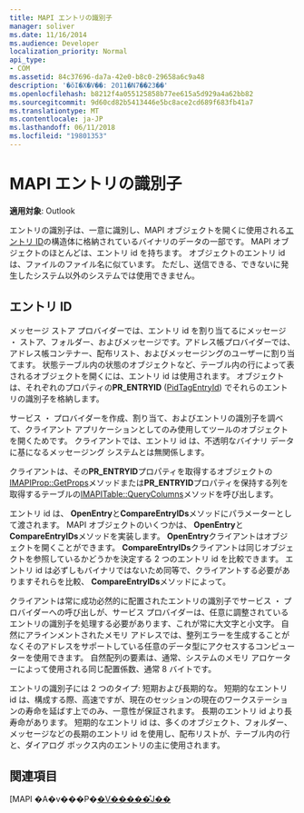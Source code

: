 ```yaml
---
title: MAPI エントリの識別子
manager: soliver
ms.date: 11/16/2014
ms.audience: Developer
localization_priority: Normal
api_type:
- COM
ms.assetid: 84c37696-da7a-42e0-b8c0-29658a6c9a48
description: '�ŏI�X�V��: 2011�N7��23��'
ms.openlocfilehash: b8212f4a055125858b77ee615a5d929a4a62bb82
ms.sourcegitcommit: 9d60cd82b5413446e5bc8ace2cd689f683fb41a7
ms.translationtype: MT
ms.contentlocale: ja-JP
ms.lasthandoff: 06/11/2018
ms.locfileid: "19801353"
---
```

# <a name="mapi-entry-identifiers"></a>MAPI エントリの識別子

  
  
**適用対象**: Outlook 
  
エントリの識別子は、一意に識別し、MAPI オブジェクトを開くに使用される[エントリ ID](entryid.md)の構造体に格納されているバイナリのデータの一部です。 MAPI オブジェクトのほとんどは、エントリ id を持ちます。 オブジェクトのエントリ id は、ファイルのファイル名に似ています。 ただし、送信できる、できないに発生したシステム以外のシステムでは使用できません。 
  
## <a name="entry-identifiers"></a>エントリ ID

メッセージ ストア プロバイダーでは、エントリ id を割り当てるにメッセージ ・ ストア、フォルダー、およびメッセージです。アドレス帳プロバイダーでは、アドレス帳コンテナー、配布リスト、およびメッセージングのユーザーに割り当てます。 状態テーブル内の状態のオブジェクトなど、テーブル内の行によって表されるオブジェクトを開くには、エントリ id は使用されます。 オブジェクトは、それぞれのプロパティの**PR_ENTRYID** ([PidTagEntryId](pidtagentryid-canonical-property.md)) でそれらのエントリの識別子を格納します。 
  
サービス ・ プロバイダーを作成、割り当て、およびエントリの識別子を調べて、クライアント アプリケーションとしてのみ使用してツールのオブジェクトを開くためです。 クライアントでは、エントリ id は、不透明なバイナリ データに基になるメッセージング システムとは無関係します。 
  
クライアントは、その**PR_ENTRYID**プロパティを取得するオブジェクトの[IMAPIProp::GetProps](imapiprop-getprops.md)メソッドまたは**PR_ENTRYID**プロパティを保持する列を取得するテーブルの[IMAPITable::QueryColumns](imapitable-querycolumns.md)メソッドを呼び出します。 
  
エントリ id は、 **OpenEntry**と**CompareEntryIDs**メソッドにパラメーターとして渡されます。 MAPI オブジェクトのいくつかは、 **OpenEntry**と**CompareEntryIDs**メソッドを実装します。 **OpenEntry**クライアントはオブジェクトを開くことができます。 **CompareEntryIDs**クライアントは同じオブジェクトを参照しているかどうかを決定する 2 つのエントリ id を比較できます。 エントリ id は必ずしもバイナリではないため同等で、クライアントする必要がありますそれらを比較、 **CompareEntryIDs**メソッドによって。 
  
クライアントは常に成功必然的に配置されたエントリの識別子でサービス ・ プロバイダーへの呼び出しが、サービス プロバイダーは、任意に調整されているエントリの識別子を処理する必要があります、これが常に大文字と小文字。 自然にアラインメントされたメモリ アドレスでは、整列エラーを生成することがなくそのアドレスをサポートしている任意のデータ型にアクセスするコンピューターを使用できます。 自然配列の要素は、通常、システムのメモリ アロケーターによって使用される同じ配置係数、通常 8 バイトです。
  
エントリの識別子には 2 つのタイプ: 短期および長期的な。 短期的なエントリ id は、構成する際、高速ですが、現在のセッションの現在のワークステーションの寿命を延ばす上でのみ、一意性が保証されます。 長期のエントリ id より長寿命があります。 短期的なエントリ id は、多くのオブジェクト、フォルダー、メッセージなどの長期のエントリ id を使用し、配布リストが、テーブル内の行と、ダイアログ ボックス内のエントリの主に使用されます。
  
## <a name="see-also"></a>関連項目



[MAPI �A�v���P�[�V�����̊J��](mapi-application-development.md)

